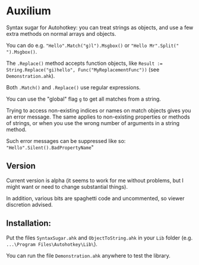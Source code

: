 # Auxilium
Syntax sugar for Autohotkey: you can treat strings as objects, and use a few extra methods on normal arrays and objects.

You can do e.g. `"Hello".Match("g)l").Msgbox()` or `"Hello Mr".Split(" ").Msgbox()`.

The `.Replace()` method accepts function objects, like `Result := String.Replace("gi)hello", Func("MyReplacementFunc"))` (see `Demonstration.ahk`).

Both `.Match()` and `.Replace()` use regular expressions.

You can use the "global" flag `g` to get all matches from a string.

Trying to access non-existing indices or names on match objects gives you an error message. The same applies to non-existing properties or methods of strings, or when you use the wrong number of arguments in a string method.

Such error messages can be suppressed like so: `"Hello".Silent().BadPropertyName`"

## Version

Current version is alpha (it seems to work for me without problems, but I might want or need to change substantial things).

In addition, various bits are spaghetti code and uncommented, so viewer discretion advised.

## Installation:
Put the files `SyntaxSugar.ahk` and `ObjectToString.ahk` in your `Lib` folder (e.g. `...\Program Files\Autohotkey\Lib\`).

You can run the file `Demonstration.ahk` anywhere to test the library.
